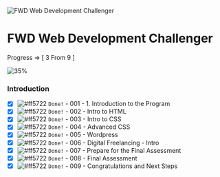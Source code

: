 ![FWD Web Development Challenger](https://egfwd.com/wp-content/uploads/2021/10/logo-01.png)

# FWD Web Development Challenger

Progress => [ 3 From 9 ]

![35%](https://progress-bar.dev/35/?title=Done)

### Introduction

- [x] ![#ff5722](https://via.placeholder.com/12/ff5722/000000?text=+) `Done!` - 001 - 1. Introduction to the Program
- [x] ![#ff5722](https://via.placeholder.com/12/ff5722/000000?text=+) `Done!` - 002 - Intro to HTML
- [x] ![#ff5722](https://via.placeholder.com/12/ff5722/000000?text=+) `Done!` - 003 - Intro to CSS
- [x] ![#ff5722](https://via.placeholder.com/12/ff5722/000000?text=+) `Done!` - 004 - Advanced CSS
- [x] ![#ff5722](https://via.placeholder.com/12/ff5722/000000?text=+) `Done!` - 005 - Wordpress
- [x] ![#ff5722](https://via.placeholder.com/12/ff5722/000000?text=+) `Done!` - 006 - Digital Freelancing - Intro
- [x] ![#ff5722](https://via.placeholder.com/12/ff5722/000000?text=+) `Done!` - 007 - Prepare for the Final Assessment
- [x] ![#ff5722](https://via.placeholder.com/12/ff5722/000000?text=+) `Done!` - 008 - Final Assessment
- [x] ![#ff5722](https://via.placeholder.com/12/ff5722/000000?text=+) `Done!` - 009 - Congratulations and Next Steps
